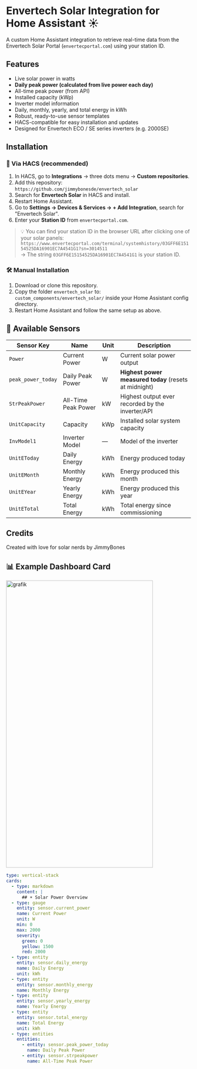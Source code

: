 # Envertech Solar Integration for Home Assistant ☀️

A custom Home Assistant integration to retrieve real-time data from the Envertech Solar Portal (`envertecportal.com`) using your station ID.

## Features

- Live solar power in watts  
- **Daily peak power (calculated from live power each day)**  
- All-time peak power (from API)  
- Installed capacity (kWp)  
- Inverter model information  
- Daily, monthly, yearly, and total energy in kWh  
- Robust, ready-to-use sensor templates  
- HACS-compatible for easy installation and updates  
- Designed for Envertech ECO / SE series inverters (e.g. 2000SE)  

## Installation

### 🧰 Via HACS (recommended)
1. In HACS, go to **Integrations** → three dots menu → **Custom repositories**.  
2. Add this repository:  
   `https://github.com/jimmybonesde/envertech_solar`  
3. Search for **Envertech Solar** in HACS and install.  
4. Restart Home Assistant.  
5. Go to **Settings → Devices & Services → + Add Integration**, search for "Envertech Solar".  
6. Enter your **Station ID** from `envertecportal.com`.  

> 💡 You can find your station ID in the browser URL after clicking one of your solar panels:  
> `https://www.envertecportal.com/terminal/systemhistory/03GFF6E15154525DA16901EC7A4541G1?sn=3014511`  
> → The string `03GFF6E15154525DA16901EC7A4541G1` is your station ID.  

### 🛠️ Manual Installation
1. Download or clone this repository.  
2. Copy the folder `envertech_solar` to:  
   `custom_components/envertech_solar/` inside your Home Assistant config directory.  
3. Restart Home Assistant and follow the same setup as above.  

## 📡 Available Sensors

| Sensor Key         | Name                 | Unit  | Description                                           |
|--------------------|----------------------|-------|-------------------------------------------------------|
| `Power`            | Current Power        | W     | Current solar power output                            |
| `peak_power_today`  | Daily Peak Power     | W     | **Highest power measured today** (resets at midnight) |
| `StrPeakPower`     | All-Time Peak Power  | kW    | Highest output ever recorded by the inverter/API      |
| `UnitCapacity`     | Capacity             | kWp   | Installed solar system capacity                       |
| `InvModel1`        | Inverter Model       | —     | Model of the inverter                                 |
| `UnitEToday`       | Daily Energy         | kWh   | Energy produced today                                 |
| `UnitEMonth`       | Monthly Energy       | kWh   | Energy produced this month                            |
| `UnitEYear`        | Yearly Energy        | kWh   | Energy produced this year                             |
| `UnitETotal`       | Total Energy         | kWh   | Total energy since commissioning                      |

## Credits

Created with love for solar nerds by JimmyBones

## 📊 Example Dashboard Card

<img width="400" height="782" alt="grafik" src="https://github.com/user-attachments/assets/29e33858-5551-44f5-a619-2beddf781b13" />

```yaml
type: vertical-stack
cards:
  - type: markdown
    content: |
      ## ☀️ Solar Power Overview
  - type: gauge
    entity: sensor.current_power
    name: Current Power
    unit: W
    min: 0
    max: 2000
    severity:
      green: 0
      yellow: 1500
      red: 2000
  - type: entity
    entity: sensor.daily_energy
    name: Daily Energy
    unit: kWh
  - type: entity
    entity: sensor.monthly_energy
    name: Monthly Energy
  - type: entity
    entity: sensor.yearly_energy
    name: Yearly Energy
  - type: entity
    entity: sensor.total_energy
    name: Total Energy
    unit: kWh
  - type: entities
    entities:
      - entity: sensor.peak_power_today
        name: Daily Peak Power
      - entity: sensor.strpeakpower
        name: All-Time Peak Power
